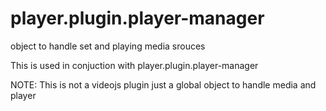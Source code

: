 # player.plugin.player-manager

object to handle set and playing media srouces

This is used in conjuction with player.plugin.player-manager

NOTE: This is not a videojs plugin just a global object to handle media and player 
